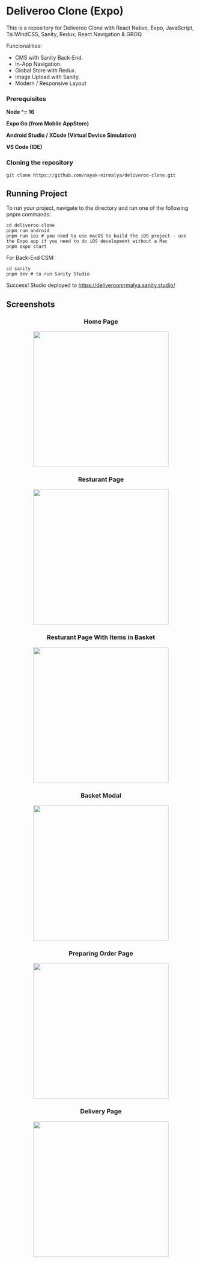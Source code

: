# Deliveroo Clone (Expo)

This is a repository for Deliveroo Clone with React Native, Expo, JavaScript, TailWindCSS, Sanity, Redux, React Navigation & GROQ.

Funcionalities:

- CMS with Sanity Back-End.
- In-App Navigation.
- Global Store with Redux.
- Image Upload with Sanity.
- Modern / Responsive Layout

### Prerequisites

**Node ^= 16**

**Expo Go (from Mobile AppStore)**

**Android Studio / XCode (Virtual Device Simulation)**

**VS Code (IDE)**

### Cloning the repository

```shell
git clone https://github.com/nayak-nirmalya/deliveroo-clone.git
```

## Running Project

To run your project, navigate to the directory and run one of the following pnpm commands:

```shell
cd deliveroo-clone
pnpm run android
pnpm run ios # you need to use macOS to build the iOS project - use the Expo app if you need to do iOS development without a Mac
pnpm expo start
```

For Back-End CSM:

```shell
cd sanity
pnpm dev # to run Sanity Studio
```

Success! Studio deployed to https://deliveroonirmalya.sanity.studio/

## Screenshots

<div align='center'>

### Home Page

<img src="readme_imgs/homepage.jpg" width="360">

### Resturant Page

<img src="readme_imgs/resturantpage.jpg" width="360">

### Resturant Page With Items in Basket

<img src="readme_imgs/resturantpagewithbasket.jpg" width="360">

### Basket Modal

<img src="readme_imgs/basketpage.jpg" width="360">

### Preparing Order Page

<img src="readme_imgs/preparingorder.jpg" width="360">

### Delivery Page

<img src="readme_imgs/deliverypage.jpg" width="360">

</div>
